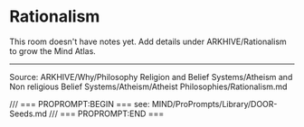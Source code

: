 # Rationalism

This room doesn't have notes yet. Add details under ARKHIVE/Rationalism to grow the Mind Atlas.

---
Source: ARKHIVE/Why/Philosophy Religion and Belief Systems/Atheism and Non religious Belief Systems/Atheism/Atheist Philosophies/Rationalism.md

/// === PROPROMPT:BEGIN ===
see: MIND/ProPrompts/Library/DOOR-Seeds.md
/// === PROPROMPT:END ===
